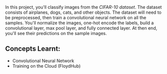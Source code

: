 In this project, you'll classify images from the _CIFAR-10 dataset_. 
The dataset consists of airplanes, dogs, cats, and other objects. 
The dataset will need to be preprocessed, then train a convolutional neural network on all the samples. 
You'll normalize the images, one-hot encode the labels, build a convolutional layer, max pool layer, and fully connected layer. 
At then end, you'll see their predictions on the sample images.

## Concepts Learnt:
 - Convolutional Neural Network
 - Training on the Cloud (FloydHub)
